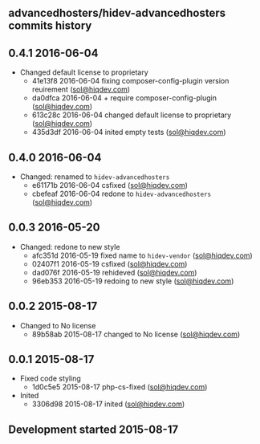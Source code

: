 advancedhosters/hidev-advancedhosters commits history
-----------------------------------------------------

## 0.4.1 2016-06-04

- Changed default license to proprietary
    - 41e13f8 2016-06-04 fixing composer-config-plugin version reuirement (sol@hiqdev.com)
    - da0dfca 2016-06-04 + require composer-config-plugin (sol@hiqdev.com)
    - 613c28c 2016-06-04 changed default license to proprietary (sol@hiqdev.com)
    - 435d3df 2016-06-04 inited empty tests (sol@hiqdev.com)

## 0.4.0 2016-06-04

- Changed: renamed to `hidev-advancedhosters`
    - e61171b 2016-06-04 csfixed (sol@hiqdev.com)
    - cbefeaf 2016-06-04 redone to `hidev-advancedhosters` (sol@hiqdev.com)

## 0.0.3 2016-05-20

- Changed: redone to new style
    - afc351d 2016-05-19 fixed name to `hidev-vendor` (sol@hiqdev.com)
    - 02407f1 2016-05-19 csfixed (sol@hiqdev.com)
    - dad076f 2016-05-19 rehideved (sol@hiqdev.com)
    - 96eb353 2016-05-19 redoing to new style (sol@hiqdev.com)

## 0.0.2 2015-08-17

- Changed to No license
    - 89b58ab 2015-08-17 changed to No license (sol@hiqdev.com)

## 0.0.1 2015-08-17

- Fixed code styling
    - 1d0c5e5 2015-08-17 php-cs-fixed (sol@hiqdev.com)
- Inited
    - 3306d98 2015-08-17 inited (sol@hiqdev.com)

## Development started 2015-08-17


